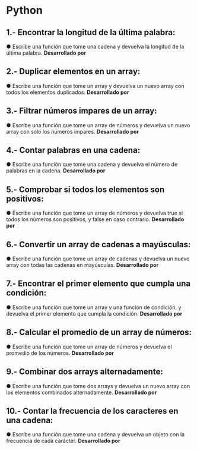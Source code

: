 # Python
## 1.- Encontrar la longitud de la última palabra:
● Escribe una función que tome una cadena y devuelva la longitud de la última palabra.
**Desarrollado por**

## 2.- Duplicar elementos en un array:
● Escribe una función que tome un array y devuelva un nuevo array con todos los elementos duplicados.
**Desarrollado por**

## 3.- Filtrar números impares de un array:
● Escribe una función que tome un array de números y devuelva un nuevo array con solo los números impares.
**Desarrollado por**

## 4.- Contar palabras en una cadena:
● Escribe una función que tome una cadena y devuelva el número de palabras en la cadena.
**Desarrollado por**

## 5.- Comprobar si todos los elementos son positivos:
● Escribe una función que tome un array de números y devuelva true si todos los números son positivos, y false en caso contrario.
**Desarrollado por**

## 6.- Convertir un array de cadenas a mayúsculas:
● Escribe una función que tome un array de cadenas y devuelva un nuevo array con todas las cadenas en mayúsculas.
**Desarrollado por**

## 7.- Encontrar el primer elemento que cumpla una condición:
● Escribe una función que tome un array y una función de condición, y devuelva el primer elemento que cumpla la condición.
**Desarrollado por**

## 8.- Calcular el promedio de un array de números:
● Escribe una función que tome un array de números y devuelva el promedio de los números.
**Desarrollado por**

## 9.- Combinar dos arrays alternadamente:
● Escribe una función que tome dos arrays y devuelva un nuevo array con los elementos combinados alternadamente.
**Desarrollado por**

## 10.- Contar la frecuencia de los caracteres en una cadena:
● Escribe una función que tome una cadena y devuelva un objeto con la frecuencia de cada carácter.
**Desarrollado por**

